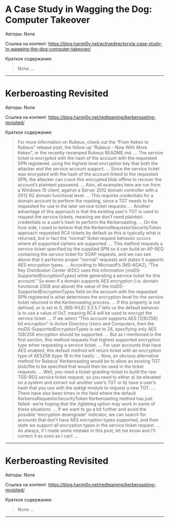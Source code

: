 # A Case Study in Wagging the Dog: Computer Takeover

Авторы: 
None

Ссылка на контент: 
https://blog.harmj0y.net/activedirectory/a-case-study-in-wagging-the-dog-computer-takeover/

Краткое содержание: 

<blockquote>
None     ...     
</blockquote>

---

# Kerberoasting Revisited

Авторы: 
None

Ссылка на контент: 
https://blog.harmj0y.net/redteaming/kerberoasting-revisited/

Краткое содержание: 

<blockquote>
For more information on Rubeus, check out the “From Kekeo to Rubeus” release post, the follow up “Rubeus – Now With More Kekeo”, or the recently revamped Rubeus README.md.     ...      The service ticket is encrypted with the hash of the account with the requested SPN registered, using the highest level encryption key that both the attacker and the service account support.     ...      Since the service ticket was encrypted with the hash of the account linked to the requested SPN, the attacker can crack this encrypted blob offline to recover the account’s plaintext password.     ...      Also, all examples here are run from a Windows 10 client, against a Server 2012 domain controller with a 2012 R2 domain functional level.     ...      This requires credentials for a domain account to perform the roasting, since a TGT needs to be requested for use in the later service ticket requests.     ...      Another advantage of this approach is that the existing user’s TGT is used to request the service tickets, meaning we don’t need plaintext credentials or a user’s hash to perform the Kerberoasting.     ...      On the host side, I used to believe that the KerberosRequestorSecurityToken approach requested RC4 tickets by default as this is typically what is returned, but in fact the “normal” ticket request behavior occurs where all supported ciphers are supported.     ...      This method requests a service ticket specified by the supplied SPN so it can build an AP-REQ containing the service ticket for SOAP requests, and we can see above that it performs proper “normal” requests and states it supports AES encryption types.     ...      According to Microsoft’s [MS-ADA2], “The Key Distribution Center (KDC) uses this information [msDS-SupportedEncryptionTypes] while generating a service ticket for this account.” So even if a domain supports AES encryption (i.e. domain functional 2008 and above) the value of the msDS-SupportedEncryptionTypes field on the account with the requested SPN registered is what determines the encryption level for the service ticket returned in the Kerberoasting process.     ...      If this property is not defined, or is set to 0, [MS-KILE] 3.3.5.7 tells us the default behavior is to use a value of 0x7, meaning RC4 will be used to encrypt the service ticket.     ...      If we select “This account supports AES [128/256] bit encryption” in Active Directory Users and Computers, then the msDS-SupportedEncryptionTypes is set to 24, specifying only AES 128/256 encryption should be supported.     ...      But as I mentioned in the first section, this method requests that highest supported encryption type when requesting a service ticket.     ...      For user accounts that have AES enabled, this default method will return ticket with an encryption type of AES256 (type 18 in the hash):     ...      Now, an obvious alternative method for Rubeus’ Kerberoasting would be to allow an existing TGT blob/file to be specified that would then be used in the ticket requests.     ...      Well, you need a ticket-granting-ticket to build the raw TGS-REQ service ticket request, so you need to either a) be elevated on a system and extract out another user’s TGT or b) have a user’s hash that you use with the asktgt module to request a new TGT.     ...      There have also been times in the field where the default KerberosRequestorSecurityToken Kerberoasting method has just failed- we’re hoping that the /tgtdeleg option may work in some of these situations.     ...      If we want to go a bit further and avoid the possible “encryption downgrade” indicator, we can search for accounts that don’t have AES encryption types supported, and then state we support all encryption types in the service ticket request.     ...      As always, if I made some mistake in this post, let me know and I’ll correct it as soon as I can!     ...     
</blockquote>

---

# Kerberoasting Revisited

Авторы: 
None

Ссылка на контент: 
https://blog.harmj0y.net/redteaming/kerberoasting-revisited/

Краткое содержание: 

<blockquote>
None     ...     
</blockquote>

---

